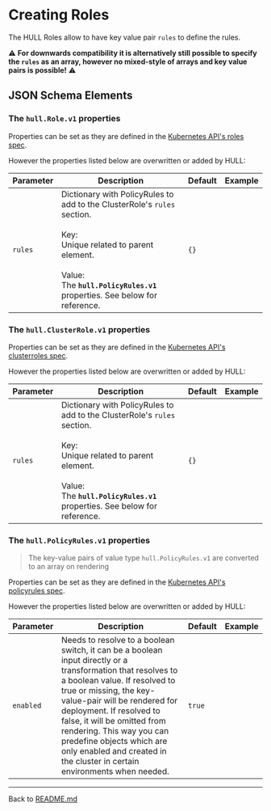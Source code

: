 # Creating Roles

The HULL Roles allow to have key value pair `rules` to define the rules. 

⚠️ **For downwards compatibility it is alternatively still possible to specify the `rules` as an array, however no mixed-style of arrays and key value pairs is possible!** ⚠️

## JSON Schema Elements

### The `hull.Role.v1` properties

Properties can be set as they are defined in the [Kubernetes API's roles spec](https://kubernetes.io/docs/reference/generated/kubernetes-api/v1.27/#role-v1-rbac-authorization-k8s-io). 

However the properties listed below are overwritten or added by HULL:

| Parameter | Description  | Default | Example 
| --------  | -------------| ------- | --------
| `rules` | Dictionary with PolicyRules to add to the ClusterRole's `rules` section. <br><br>Key: <br>Unique related to parent element.<br><br>Value: <br>The **`hull.PolicyRules.v1`** properties. See below for reference. | `{}` || `{}` 


### The `hull.ClusterRole.v1` properties

Properties can be set as they are defined in the [Kubernetes API's clusterroles spec](https://kubernetes.io/docs/reference/generated/kubernetes-api/v1.27/#clusterrole-v1-rbac-authorization-k8s-io). 

However the properties listed below are overwritten or added by HULL:

| Parameter | Description  | Default | Example 
| --------  | -------------| ------- | --------
| `rules` | Dictionary with PolicyRules to add to the ClusterRole's `rules` section. <br><br>Key: <br>Unique related to parent element.<br><br>Value: <br>The **`hull.PolicyRules.v1`** properties. See below for reference. | `{}` || `{}` 

### The `hull.PolicyRules.v1` properties

> The key-value pairs of value type `hull.PolicyRules.v1` are converted to an array on rendering 

Properties can be set as they are defined in the [Kubernetes API's policyrules spec](https://kubernetes.io/docs/reference/generated/kubernetes-api/v1.27/#policyrule-v1-rbac-authorization-k8s-io). 

However the properties listed below are overwritten or added by HULL:

| Parameter | Description  | Default | Example 
| --------  | -------------| ------- | --------
`enabled` | Needs to resolve to a boolean switch, it can be a boolean input directly or a transformation that resolves to a boolean value. If resolved to true or missing, the key-value-pair will be rendered for deployment. If resolved to false, it will be omitted from rendering. This way you can predefine objects which are only enabled and created in the cluster in certain environments when needed. | `true` |

---
Back to [README.md](./../README.md)